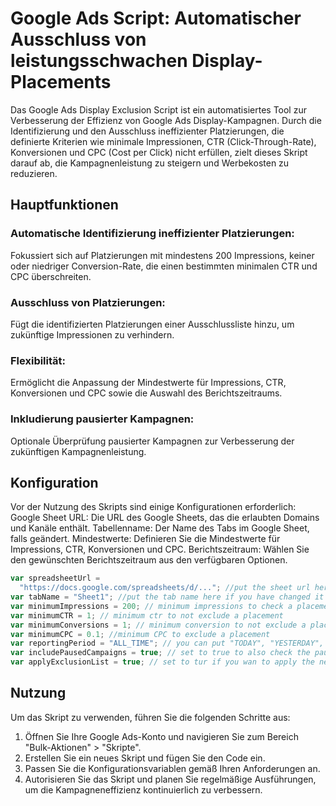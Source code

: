 # Google Ads Script: Automatischer Ausschluss von leistungsschwachen Display-Placements

Das Google Ads Display Exclusion Script ist ein automatisiertes Tool zur Verbesserung der Effizienz von Google Ads Display-Kampagnen. Durch die Identifizierung und den Ausschluss ineffizienter Platzierungen, die definierte Kriterien wie minimale Impressionen, CTR (Click-Through-Rate), Konversionen und CPC (Cost per Click) nicht erfüllen, zielt dieses Skript darauf ab, die Kampagnenleistung zu steigern und Werbekosten zu reduzieren.

## Hauptfunktionen
### Automatische Identifizierung ineffizienter Platzierungen: 
Fokussiert sich auf Platzierungen mit mindestens 200 Impressions, keiner oder niedriger Conversion-Rate, die einen bestimmten minimalen CTR und CPC überschreiten.

### Ausschluss von Platzierungen: 
Fügt die identifizierten Platzierungen einer Ausschlussliste hinzu, um zukünftige Impressionen zu verhindern.

### Flexibilität: 
Ermöglicht die Anpassung der Mindestwerte für Impressions, CTR, Konversionen und CPC sowie die Auswahl des Berichtszeitraums.

### Inkludierung pausierter Kampagnen: 
Optionale Überprüfung pausierter Kampagnen zur Verbesserung der zukünftigen Kampagnenleistung.

## Konfiguration
Vor der Nutzung des Skripts sind einige Konfigurationen erforderlich:
Google Sheet URL: Die URL des Google Sheets, das die erlaubten Domains und Kanäle enthält.
Tabellenname: Der Name des Tabs im Google Sheet, falls geändert.
Mindestwerte: Definieren Sie die Mindestwerte für Impressions, CTR, Konversionen und CPC.
Berichtszeitraum: Wählen Sie den gewünschten Berichtszeitraum aus den verfügbaren Optionen.

```javascript
var spreadsheetUrl =
  "https://docs.google.com/spreadsheets/d/..."; //put the sheet url here where you have put the allowed domains and channels.
var tabName = "Sheet1"; //put the tab name here if you have changed it in the google sheet
var minimumImpressions = 200; // minimum impressions to check a placement
var minimumCTR = 1; // minimum ctr to not exclude a placement
var minimumConversions = 1; // minimum conversion to not exclude a placement
var minimumCPC = 0.1; //minimum CPC to exclude a placement
var reportingPeriod = "ALL_TIME"; // you can put "TODAY", "YESTERDAY", "LAST_7_DAYS", "THIS_WEEK_SUN_TODAY", "LAST_WEEK", "LAST_14_DAYS", "LAST_30_DAYS", "LAST_BUSINESS_WEEK", "LAST_WEEK_SUN_SAT", "THIS_MONTH", "LAST_MONTH", "ALL_TIME"
var includePausedCampaigns = true; // set to true to also check the paused display campaigns. Set to false to skip paused campaigns
var applyExclusionList = true; // set to tur if you wan to apply the newly. create exclusion list to campaign it was created for
```

## Nutzung
Um das Skript zu verwenden, führen Sie die folgenden Schritte aus:

1. Öffnen Sie Ihre Google Ads-Konto und navigieren Sie zum Bereich "Bulk-Aktionen" > "Skripte".
2. Erstellen Sie ein neues Skript und fügen Sie den Code ein.
3. Passen Sie die Konfigurationsvariablen gemäß Ihren Anforderungen an.
4. Autorisieren Sie das Skript und planen Sie regelmäßige Ausführungen, um die Kampagneneffizienz kontinuierlich zu verbessern.
